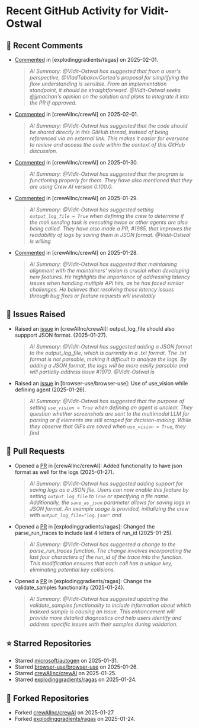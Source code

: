 # Recent GitHub Activity for Vidit-Ostwal

## 💬 Recent Comments
- [Commented](https://github.com/explodinggradients/ragas/issues/1871#issuecomment-2628965465) in [explodinggradients/ragas] on 2025-02-01.
  > *AI Summary: @Vidit-Ostwal has suggested that from a user's perspective, @VladTabakovCortea's proposal for simplifying the flow understanding is sensible. From an implementation standpoint, it should be straightforward. @Vidit-Ostwal seeks @jjmachan's opinion on the solution and plans to integrate it into the PR if approved.*
- [Commented](https://github.com/crewAIInc/crewAI/issues/2015#issuecomment-2628794304) in [crewAIInc/crewAI] on 2025-02-01.
  > *AI Summary: @Vidit-Ostwal has suggested that the code should be shared directly in this GitHub thread, instead of being referenced via an external link. This makes it easier for everyone to review and access the code within the context of this GitHub discussion.*
- [Commented](https://github.com/crewAIInc/crewAI/issues/2005#issuecomment-2624920068) in [crewAIInc/crewAI] on 2025-01-30.
  > *AI Summary: @Vidit-Ostwal has suggested that the program is functioning properly for them. They have also mentioned that they are using Crew AI version 0.100.0.*
- [Commented](https://github.com/crewAIInc/crewAI/issues/1978#issuecomment-2621726512) in [crewAIInc/crewAI] on 2025-01-29.
  > *AI Summary: @Vidit-Ostwal has suggested setting `output_log_file = True` when defining the crew to determine if the mail sending task is executing twice or other agents are also being called. They have also made a PR, #1985, that improves the readability of logs by saving them in JSON format. @Vidit-Ostwal is willing*
- [Commented](https://github.com/crewAIInc/crewAI/issues/1989#issuecomment-2619935488) in [crewAIInc/crewAI] on 2025-01-28.
  > *AI Summary: @Vidit-Ostwal has suggested that maintaining alignment with the maintainers' vision is crucial when developing new features. He highlights the importance of addressing latency issues when handling multiple API hits, as he has faced similar challenges. He believes that resolving these latency issues through bug fixes or feature requests will inevitably*

## 🐛 Issues Raised
- Raised an [issue](https://github.com/crewAIInc/crewAI/issues/1984) in [crewAIInc/crewAI]: output_log_file should also suppport JSON format. (2025-01-27).
  > *AI Summary: @Vidit-Ostwal has suggested adding a JSON format to the output_log_file, which is currently in a .txt format. The .txt format is not parsable, making it difficult to analyze the logs. By adding a JSON format, the logs will be more easily parsable and will partially address issue #1970. @Vidit-Ostwal is*
- Raised an [issue](https://github.com/browser-use/browser-use/issues/407) in [browser-use/browser-use]: Use of use_vision while defining agent (2025-01-26).
  > *AI Summary: @Vidit-Ostwal has suggested that the purpose of setting `use_vision = True` when defining an agent is unclear. They question whether screenshots are sent to the multimodal LLM for parsing or if elements are still scraped for decision-making. While they observe that GIFs are saved when `use_vision = True`, they find*

## 🚀 Pull Requests
- Opened a [PR](https://github.com/crewAIInc/crewAI/pull/1985) in [crewAIInc/crewAI]: Added functionality to have json format as well for the logs (2025-01-27).
  > *AI Summary: @Vidit-Ostwal has suggested adding support for saving logs as a JSON file. Users can now enable this feature by setting `output_log_file` to `True` or specifying a file name. Additionally, the `save_as_json` parameter allows for saving logs in JSON format. An example usage is provided, initializing the crew with `output_log_file="log.json"` and*
- Opened a [PR](https://github.com/explodinggradients/ragas/pull/1880) in [explodinggradients/ragas]: Changed the parse_run_traces to include last 4 letters of run_id (2025-01-25).
  > *AI Summary: @Vidit-Ostwal has suggested a change to the parse_run_traces function. The change involves incorporating the last four characters of the run_id of the trace into the function. This modification ensures that each call has a unique key, eliminating potential key collisions.*
- Opened a [PR](https://github.com/explodinggradients/ragas/pull/1879) in [explodinggradients/ragas]: Change the validate_samples functionality (2025-01-24).
  > *AI Summary: @Vidit-Ostwal has suggested updating the validate_samples functionality to include information about which indexed sample is causing an issue. This enhancement will provide more detailed diagnostics and help users identify and address specific issues with their samples during validation.*

## ⭐ Starred Repositories
- Starred [microsoft/autogen](https://github.com/microsoft/autogen) on 2025-01-31.
- Starred [browser-use/browser-use](https://github.com/browser-use/browser-use) on 2025-01-26.
- Starred [crewAIInc/crewAI](https://github.com/crewAIInc/crewAI) on 2025-01-25.
- Starred [explodinggradients/ragas](https://github.com/explodinggradients/ragas) on 2025-01-24.

## 🍴 Forked Repositories
- Forked [crewAIInc/crewAI](https://github.com/Vidit-Ostwal/crewAI) on 2025-01-27.
- Forked [explodinggradients/ragas](https://github.com/Vidit-Ostwal/ragas) on 2025-01-24.
